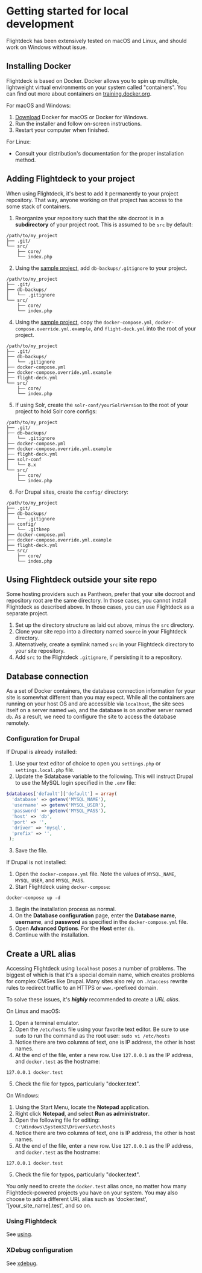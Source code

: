 # Getting started for local development

Flightdeck has been extensively tested on macOS and Linux, and should work on Windows without issue.

## Installing Docker

Flightdeck is based on Docker. Docker allows you to spin up multiple, lightweight virtual environments on your system called "containers". You can find out more about containers on [training.docker.org](https://training.docker.com/introduction-to-docker).

For macOS and Windows:
1. [Download](https://www.docker.com) Docker for macOS or Docker for Windows.
2. Run the installer and follow on-screen instructions.
3. Restart your computer when finished.

For Linux:
* Consult your distribution's documentation for the proper installation method.

## Adding Flightdeck to your project

When using Flightdeck, it's best to add it permanently to your project repository. That way, anyone working on that project has access to the some stack of containers.

1. Reorganize your repository such that the site docroot is in a **subdirectory** of your project root. This is assumed to be `src` by default:
```
/path/to/my_project
├── .git/
└── src/
    ├── core/
    └── index.php
```
2. Using the [sample project](https://github.com/ten7/flightdeck.ten7.com/tree/main/sample-project), add `db-backups/.gitignore` to your project.
```
/path/to/my_project
├── .git/
├── db-backups/
│   └── .gitignore
└── src/
    ├── core/
    └── index.php
```
4. Using the [sample project](https://github.com/ten7/flightdeck.ten7.com/tree/main/sample-project), copy the `docker-compose.yml`, `docker-compose.override.yml.example`, and `flight-deck.yml` into the root of your project.
```
/path/to/my_project
├── .git/
├── db-backups/
│   └── .gitignore
├── docker-compose.yml
├── docker-compose.override.yml.example
├── flight-deck.yml
└── src/
    ├── core/
    └── index.php
```
5. If using Solr, create the `solr-conf/yourSolrVersion` to the root of your project to hold Solr core configs:
```
/path/to/my_project
├── .git/
├── db-backups/
│   └── .gitignore
├── docker-compose.yml
├── docker-compose.override.yml.example
├── flight-deck.yml
├── solr-conf
│   └── 8.x
└── src/
    ├── core/
    └── index.php
```
6. For Drupal sites, create the `config/` directory:
```
/path/to/my_project
├── .git/
├── db-backups/
│   └── .gitignore
├── config/
│   └── .gitkeep
├── docker-compose.yml
├── docker-compose.override.yml.example
├── flight-deck.yml
└── src/
    ├── core/
    └── index.php
```

## Using Flightdeck outside your site repo

Some hosting providers such as Pantheon, prefer that your site docroot and repository root are the same directory. In those cases, you cannot install Flightdeck as described above. In those cases, you can use Flightdeck as a separate project.

1. Set up the directory structure as laid out above, minus the `src` directory.
2. Clone your site repo into a directory named `source` in your Flightdeck directory.
3. Alternatively, create a symlink named `src` in your Flightdeck directory to your site repository.
4. Add `src` to the Flightdeck `.gitignore`, if persisting it to a repository.

## Database connection

As a set of Docker containers, the database connection information for your site is somewhat different than you may expect. While all the containers are running on your host OS and are accessible via `localhost`, the site sees itself on a server named `web`, and the database is on another server named `db`. As a result, we need to configure the site to access the database remotely.

### Configuration for Drupal

If Drupal is already installed:
1. Use your text editor of choice to open you `settings.php` or `settings.local.php` file.
2. Update the $database variable to the following. This will instruct Drupal to use the MySQL login specified in the `.env` file:
```php
$databases['default']['default'] = array(
  'database' => getenv('MYSQL_NAME'),
  'username' => getenv('MYSQL_USER'),
  'password' => getenv('MYSQL_PASS'),
  'host' => 'db',
  'port' => '',
  'driver' => 'mysql',
  'prefix' => '',
 );
```
3. Save the file.

If Drupal is not installed:
1. Open the `docker-compose.yml` file. Note the values of `MYSQL_NAME`, `MYSQL_USER`, and `MYSQL_PASS`.
2. Start Flightdeck using `docker-compose`:
```shell
docker-compose up -d
```
3. Begin the installation process as normal.
4. On the **Database configuration** page, enter the **Database name**, **username**, and **password** as specified in the `docker-compose.yml` file.
5. Open **Advanced Options**. For the **Host** enter `db`.
6. Continue with the installation.

## Create a URL alias

Accessing Flightdeck using `localhost` poses a number of problems. The biggest of which is that it's a special domain name, which creates problems for complex CMSes like Drupal. Many sites also rely on `.htaccess` rewrite rules to redirect traffic to an HTTPS or `www.`-prefixed domain.

To solve these issues, it's ***highly*** recommended to create a *URL alias*.

On Linux and macOS:

1. Open a terminal emulator.
2. Open the `/etc/hosts` file using your favorite text editor. Be sure to use `sudo` to run the command as the root user: `sudo vi /etc/hosts`
3. Notice there are two columns of text, one is IP address, the other is host names.
4. At the end of the file, enter a new row. Use `127.0.0.1` as the IP address, and `docker.test` as the hostname:
```
127.0.0.1 docker.test
```
5. Check the file for typos, particularly "docker.te**x**t".

On Windows:

1. Using the Start Menu, locate the **Notepad** application.
2. Right click **Notepad**, and select **Run as administrator**.
3. Open the following file for editing: `C:\Windows\System32\Drivers\etc\hosts`
4. Notice there are two columns of text, one is IP address, the other is host names.
5. At the end of the file, enter a new row. Use `127.0.0.1` as the IP address, and `docker.test` as the hostname:
```
127.0.0.1 docker.test
```
5. Check the file for typos, particularly "docker.te**x**t".

You only need to create the `docker.test` alias once, no matter how many Flightdeck-powered projects you have on your system. You may also choose to add a different URL alias such as 'docker.test', '[your_site_name].test', and so on.

### Using Flightdeck

See [using](using.md).

### XDebug configuration

See [xdebug](xdebug.md).
